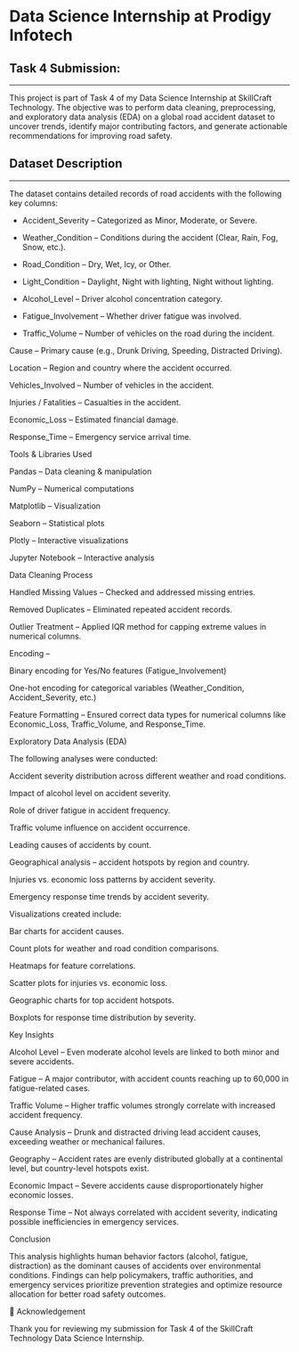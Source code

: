 # **Data Science Internship at Prodigy Infotech**

## **Task 4 Submission:**
-----

This project is part of Task 4 of my Data Science Internship at SkillCraft Technology.
The objective was to perform data cleaning, preprocessing, and exploratory data analysis (EDA) on a global road accident dataset to uncover trends, identify major contributing factors, and generate actionable recommendations for improving road safety.

## Dataset Description
____________

The dataset contains detailed records of road accidents with the following key columns:

* Accident_Severity – Categorized as Minor, Moderate, or Severe.

* Weather_Condition – Conditions during the accident (Clear, Rain, Fog, Snow, etc.).

* Road_Condition – Dry, Wet, Icy, or Other.

* Light_Condition – Daylight, Night with lighting, Night without lighting.

* Alcohol_Level – Driver alcohol concentration category.

* Fatigue_Involvement – Whether driver fatigue was involved.

* Traffic_Volume – Number of vehicles on the road during the incident.

Cause – Primary cause (e.g., Drunk Driving, Speeding, Distracted Driving).

Location – Region and country where the accident occurred.

Vehicles_Involved – Number of vehicles in the accident.

Injuries / Fatalities – Casualties in the accident.

Economic_Loss – Estimated financial damage.

Response_Time – Emergency service arrival time.

Tools & Libraries Used

Pandas – Data cleaning & manipulation

NumPy – Numerical computations

Matplotlib – Visualization

Seaborn – Statistical plots

Plotly – Interactive visualizations

Jupyter Notebook – Interactive analysis

Data Cleaning Process

Handled Missing Values – Checked and addressed missing entries.

Removed Duplicates – Eliminated repeated accident records.

Outlier Treatment – Applied IQR method for capping extreme values in numerical columns.

Encoding –

Binary encoding for Yes/No features (Fatigue_Involvement)

One-hot encoding for categorical variables (Weather_Condition, Accident_Severity, etc.)

Feature Formatting – Ensured correct data types for numerical columns like Economic_Loss, Traffic_Volume, and Response_Time.

Exploratory Data Analysis (EDA)

The following analyses were conducted:

Accident severity distribution across different weather and road conditions.

Impact of alcohol level on accident severity.

Role of driver fatigue in accident frequency.

Traffic volume influence on accident occurrence.

Leading causes of accidents by count.

Geographical analysis – accident hotspots by region and country.

Injuries vs. economic loss patterns by accident severity.

Emergency response time trends by accident severity.

Visualizations created include:

Bar charts for accident causes.

Count plots for weather and road condition comparisons.

Heatmaps for feature correlations.

Scatter plots for injuries vs. economic loss.

Geographic charts for top accident hotspots.

Boxplots for response time distribution by severity.

Key Insights

Alcohol Level – Even moderate alcohol levels are linked to both minor and severe accidents.

Fatigue – A major contributor, with accident counts reaching up to 60,000 in fatigue-related cases.

Traffic Volume – Higher traffic volumes strongly correlate with increased accident frequency.

Cause Analysis – Drunk and distracted driving lead accident causes, exceeding weather or mechanical failures.

Geography – Accident rates are evenly distributed globally at a continental level, but country-level hotspots exist.

Economic Impact – Severe accidents cause disproportionately higher economic losses.

Response Time – Not always correlated with accident severity, indicating possible inefficiencies in emergency services.

Conclusion

This analysis highlights human behavior factors (alcohol, fatigue, distraction) as the dominant causes of accidents over environmental conditions.
Findings can help policymakers, traffic authorities, and emergency services prioritize prevention strategies and optimize resource allocation for better road safety outcomes.

🙏 Acknowledgement

Thank you for reviewing my submission for Task 4 of the SkillCraft Technology Data Science Internship.
